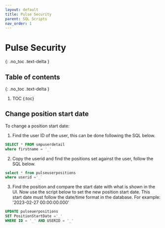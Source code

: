 ```yaml
---
layout: default
title: Pulse Security
parent: SQL Scripts
nav_order: 1
---
```


# Pulse Security
{: .no_toc .text-delta }

## Table of contents
 {: .no_toc .text-delta }

1. TOC
{:toc}

## Change position start date

To change a position start date:
1. Find the user ID of the user, this can be done following the SQL below.

```sql
SELECT * FROM smpuserdetail
where firstname = '_'
```
2. Copy the userid and find the positions set against the user, follow the SQL below.

```sql
select * from pulseuserpositions
where userid ='_`
```
3. Find the position and compare the start date with what is shown in the UI. Now use the script below to set the new position start date. This start date must follow the date/time format in the database. For example: '2023-02-27 00:00:00.000'

```sql
UPDATE pulseuerpositions
SET PositionStartDate ='_'
WHERE ID = '_' AND USERID = '_'
```
